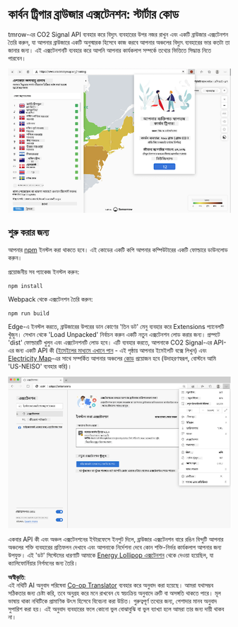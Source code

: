 <!--
CO_OP_TRANSLATOR_METADATA:
{
  "original_hash": "26fd39046d264ba185dcb086d3a8cf3e",
  "translation_date": "2025-08-25T23:35:08+00:00",
  "source_file": "5-browser-extension/start/README.md",
  "language_code": "bn"
}
-->
# কার্বন ট্রিগার ব্রাউজার এক্সটেনশন: স্টার্টার কোড

tmrow-এর CO2 Signal API ব্যবহার করে বিদ্যুৎ ব্যবহারের উপর নজর রাখুন এবং একটি ব্রাউজার এক্সটেনশন তৈরি করুন, যা আপনার ব্রাউজারে একটি অনুস্মারক হিসেবে কাজ করবে আপনার অঞ্চলের বিদ্যুৎ ব্যবহারের ভার কতটা তা জানার জন্য। এই এক্সটেনশনটি ব্যবহার করে আপনি আপনার কার্যকলাপ সম্পর্কে তথ্যের ভিত্তিতে সিদ্ধান্ত নিতে পারবেন।

![এক্সটেনশনের স্ক্রিনশট](../../../../translated_images/extension-screenshot.0e7f5bfa110e92e3875e1bc9405edd45a3d2e02963e48900adb91926a62a5807.bn.png)

## শুরু করার জন্য

আপনার [npm](https://npmjs.com) ইনস্টল করা থাকতে হবে। এই কোডের একটি কপি আপনার কম্পিউটারের একটি ফোল্ডারে ডাউনলোড করুন।

প্রয়োজনীয় সব প্যাকেজ ইনস্টল করুন:

```
npm install
```

Webpack থেকে এক্সটেনশন তৈরি করুন:

```
npm run build
```

Edge-এ ইনস্টল করতে, ব্রাউজারের উপরের ডান কোণের 'তিন ডট' মেনু ব্যবহার করে Extensions প্যানেলটি খুঁজুন। সেখান থেকে 'Load Unpacked' নির্বাচন করুন একটি নতুন এক্সটেনশন লোড করার জন্য। প্রম্পটে 'dist' ফোল্ডারটি খুলুন এবং এক্সটেনশনটি লোড হবে। এটি ব্যবহার করতে, আপনাকে CO2 Signal-এর API-এর জন্য একটি API কী ([ইমেইলের মাধ্যমে এখানে পান](https://www.co2signal.com/) - এই পৃষ্ঠায় আপনার ইমেইলটি বক্সে লিখুন) এবং [Electricity Map](https://www.electricitymap.org/map)-এর সাথে সম্পর্কিত আপনার অঞ্চলের [কোড](http://api.electricitymap.org/v3/zones) প্রয়োজন হবে (উদাহরণস্বরূপ, বোস্টনে আমি 'US-NEISO' ব্যবহার করি)।

![ইনস্টল করা হচ্ছে](../../../../translated_images/install-on-edge.78634f02842c48283726c531998679a6f03a45556b2ee99d8ff231fe41446324.bn.png)

একবার API কী এবং অঞ্চল এক্সটেনশনের ইন্টারফেসে ইনপুট দিলে, ব্রাউজার এক্সটেনশন বারে রঙিন বিন্দুটি আপনার অঞ্চলের শক্তি ব্যবহারের প্রতিফলন দেখাবে এবং আপনাকে নির্দেশনা দেবে কোন শক্তি-নির্ভর কার্যকলাপ আপনার জন্য উপযুক্ত। এই 'ডট' সিস্টেমের ধারণাটি আমাকে [Energy Lollipop এক্সটেনশন](https://energylollipop.com/) থেকে দেওয়া হয়েছিল, যা ক্যালিফোর্নিয়ার নির্গমনের জন্য তৈরি।

**অস্বীকৃতি**:  
এই নথিটি AI অনুবাদ পরিষেবা [Co-op Translator](https://github.com/Azure/co-op-translator) ব্যবহার করে অনুবাদ করা হয়েছে। আমরা যথাসম্ভব সঠিকতার জন্য চেষ্টা করি, তবে অনুগ্রহ করে মনে রাখবেন যে স্বয়ংক্রিয় অনুবাদে ত্রুটি বা অসঙ্গতি থাকতে পারে। মূল ভাষায় থাকা নথিটিকে প্রামাণিক উৎস হিসেবে বিবেচনা করা উচিত। গুরুত্বপূর্ণ তথ্যের জন্য, পেশাদার মানব অনুবাদ সুপারিশ করা হয়। এই অনুবাদ ব্যবহারের ফলে কোনো ভুল বোঝাবুঝি বা ভুল ব্যাখ্যা হলে আমরা তার জন্য দায়ী থাকব না।